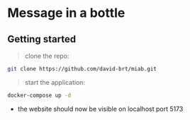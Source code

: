 # Message in a bottle

## Getting started

> clone the repo:
``` bash
git clone https://github.com/david-brt/miab.git
```

> start the application:
``` bash
docker-compose up -d
```
- the website should now be visible on localhost port 5173
